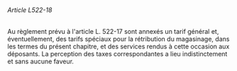 ###### Article L522-18

Au règlement prévu à l'article L. 522-17 sont annexés un tarif général et, éventuellement, des tarifs spéciaux pour la rétribution du magasinage, dans les termes du présent chapitre, et des services rendus à cette occasion aux déposants. La perception des taxes correspondantes a lieu indistinctement et sans aucune faveur.

